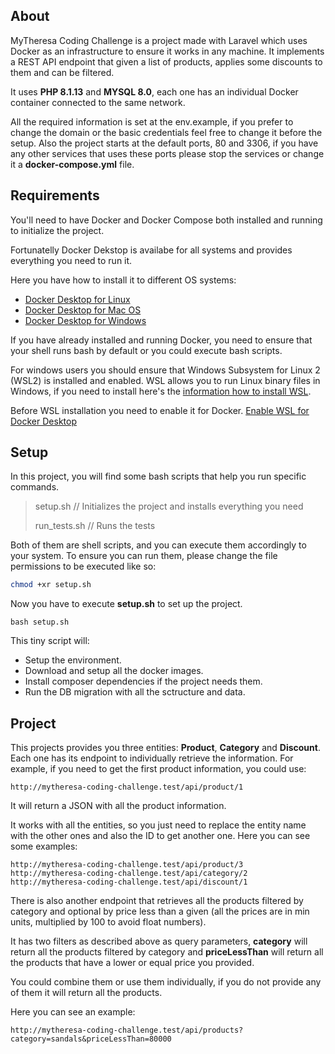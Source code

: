 ## About
MyTheresa Coding Challenge is a project made with Laravel which uses Docker as an infrastructure to ensure it works in any machine.
It implements a REST API endpoint that given a list of products, applies some discounts to them and can be filtered.

It uses **PHP 8.1.13** and **MYSQL 8.0**, each one has an individual Docker container connected to the same network.

All the required information is set at the env.example, if you prefer to change the domain or the basic credentials feel free to change it before the setup.
Also the project starts at the default ports, 80 and 3306, if you have any other services that uses these ports please stop the services or change it a **docker-compose.yml** file.

## Requirements
You'll need to have Docker and Docker Compose both installed and running to initialize the project.

Fortunatelly Docker Dekstop is availabe for all systems and provides everything you need to run it.

Here you have how to install it to different OS systems:

- [Docker Desktop for Linux](https://docs.docker.com/desktop/install/linux-install/)
- [Docker Desktop for Mac OS](https://docs.docker.com/desktop/install/mac-install/)
- [Docker Desktop for Windows](https://docs.docker.com/desktop/install/windows-install/)

If you have already installed and running Docker, you need to ensure that your shell runs bash by default or you could execute bash scripts.

For windows users you should ensure that Windows Subsystem for Linux 2 (WSL2) is installed and enabled. 
WSL allows you to run Linux binary files in Windows, if you need to install here's the [information how to install WSL](https://learn.microsoft.com/en-us/windows/wsl/install).

Before WSL installation you need to enable it for Docker. [Enable WSL for Docker Desktop](https://docs.docker.com/desktop/windows/wsl/)

## Setup
In this project, you will find some bash scripts that help you run specific commands.
> setup.sh // Initializes the project and installs everything you need
> 
> run_tests.sh // Runs the tests

Both of them are shell scripts, and you can execute them accordingly to your system. 
To ensure you can run them, please change the file permissions to be executed like so:
```bash
chmod +xr setup.sh
```
Now you have to execute **setup.sh** to set up the project.
```
bash setup.sh
```
This tiny script will:
- Setup the environment.
- Download and setup all the docker images.
- Install composer dependencies if the project needs them.
- Run the DB migration with all the sctructure and data.

## Project
This projects provides you three entities: **Product**, **Category** and **Discount**. Each one has its endpoint to individually retrieve the information. 
For example, if you need to get the first product information, you could use:
```
http://mytheresa-coding-challenge.test/api/product/1
```
It will return a JSON with all the product information.

It works with all the entities, so you just need to replace the entity name with the other ones and also the ID to get another one.
Here you can see some examples:
```
http://mytheresa-coding-challenge.test/api/product/3
http://mytheresa-coding-challenge.test/api/category/2
http://mytheresa-coding-challenge.test/api/discount/1
```

There is also another endpoint that retrieves all the products filtered by category and optional by price less 
than a given (all the prices are in min units, multiplied by 100 to avoid float numbers).

It has two filters as described above as query parameters, **category** will return all the products filtered by category 
and **priceLessThan** will return all the products that have a lower or equal price you provided.

You could combine them or use them individually, if you do not provide any of them it will return all the products.

Here you can see an example:
```
http://mytheresa-coding-challenge.test/api/products?category=sandals&priceLessThan=80000
```

